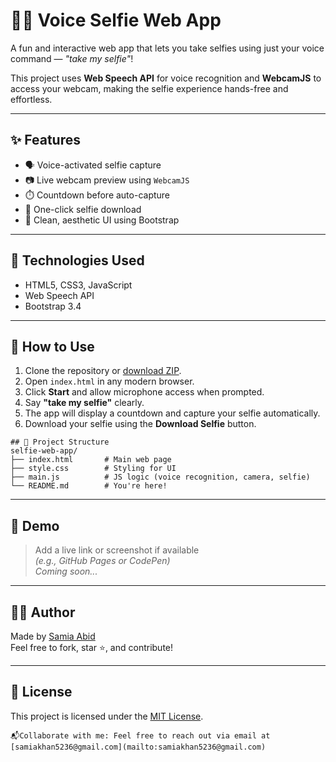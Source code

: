 # 🎤📸 Voice Selfie Web App

A fun and interactive web app that lets you take selfies using just your voice command — _"take my selfie"_!

This project uses **Web Speech API** for voice recognition and **WebcamJS** to access your webcam, making the selfie experience hands-free and effortless.

---

## ✨ Features

- 🗣️ Voice-activated selfie capture
- 📷 Live webcam preview using `WebcamJS`
- ⏱️ Countdown before auto-capture
- 💾 One-click selfie download
- 🎨 Clean, aesthetic UI using Bootstrap

---

## 🔧 Technologies Used

- HTML5, CSS3, JavaScript
- Web Speech API
- Bootstrap 3.4

---

## 🚀 How to Use

1. Clone the repository or [download ZIP](https://github.com/samiaabid06/selfie-web-app/archive/refs/heads/main.zip).
2. Open `index.html` in any modern browser.
3. Click **Start** and allow microphone access when prompted.
4. Say **"take my selfie"** clearly.
5. The app will display a countdown and capture your selfie automatically.
6. Download your selfie using the **Download Selfie** button.

```
## 📁 Project Structure
selfie-web-app/
├── index.html       # Main web page
├── style.css        # Styling for UI
├── main.js          # JS logic (voice recognition, camera, selfie)
└── README.md        # You're here!

```

---

## 📸 Demo

> Add a live link or screenshot if available  
> _(e.g., GitHub Pages or CodePen)_  
> _Coming soon..._

---

## 🧑‍💻 Author

Made by [Samia Abid](https://github.com/samiaabid06)  
Feel free to fork, star ⭐, and contribute!

---

## 📄 License

This project is licensed under the [MIT License](LICENSE).
```
📬Collaborate with me: Feel free to reach out via email at [samiakhan5236@gmail.com](mailto:samiakhan5236@gmail.com)
